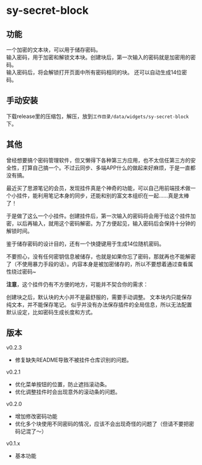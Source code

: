 # sy-secret-block

## 功能
一个加密的文本块，可以用于储存密码。  
输入密码，用于加密和解锁文本块。创建块后，第一次输入的密码就是加密用的密码。  
输入密码后，将会解锁打开页面中所有密码相同的块。
还可以自动生成14位密码。  

## 手动安装
下载release里的压缩包，解压，放到`工作目录/data/widgets/sy-secret-block`下。  

## 其他
曾经想要搞个密码管理软件，但又懒得下各种第三方应用，也不太信任第三方的安全性，打算自己搞一个。不过云同步、多端APP什么的做起来好麻烦，于是一直都没有搞。

最近买了思源笔记的会员，发现挂件真是个神奇的功能，可以自己用前端技术做一个小挂件，能利用笔记本身的同步，还能和别的富文本组织在一起……真是太棒了！

于是做了这么一个小挂件。创建挂件后，第一次输入的密码将会用于给这个挂件加密，以后再输入，就用这个密码解密。为了方便起见，输入密码后会保持十分钟的解锁时间。

鉴于储存密码的设计目的，还有一个快捷键用于生成14位随机密码。

不要担心，没有任何密钥信息被储存，也就是如果你忘了密码，那就再也不能解密了（不使用暴力手段的话）。内容本身是被加密储存的，所以不要想着通过查看属性绕过密码~

**注意**，这个挂件仍有不方便的地方，可能并不契合你的需求：

创建块之后，默认块的大小并不是最舒服的，需要手动调整。
文本块内只能保存纯文本，并不能保存笔记。
似乎并没有办法保存插件的全局信息，所以无法配置默认设定，比如密码生成长度和方式。

## 版本
v0.2.3
- 修复缺失README导致不被挂件仓库识别的问题。

v0.2.1
- 优化菜单按钮的位置，防止遮挡滚动条。
- 优化调整挂件时会出现意外的滚动条的问题。

v0.2.0
- 增加修改密码功能
- 优化多个块使用不同密码的情况，应该不会出现奇怪的问题了（但请不要把密码记混了～）

v0.1.x
- 基本功能
